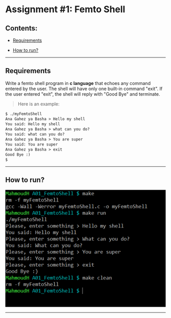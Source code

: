 # Assignment #1: Femto Shell

## Contents:

* [Requirements](#requirements)

* [How to run?](#how-to-run)

---

## Requirements

Write a femto shell program in **c language** that echoes any command entered by the user. The shell will have only one built-in command "exit". If the user entered "exit", the shell will reply with "Good Bye" and terminate.


> Here is an example:

```
$ ./myFemtoShell
Ana Gahez ya Basha > Hello my shell
You said: Hello my shell
Ana Gahez ya Basha > what can you do?
You said: what can you do?
Ana Gahez ya Basha > You are super
You said: You are super
Ana Gahez ya Basha > exit
Good Bye :)
$
```

---

## How to run?

![image](../images/LR2_A01_Run.png)

---

